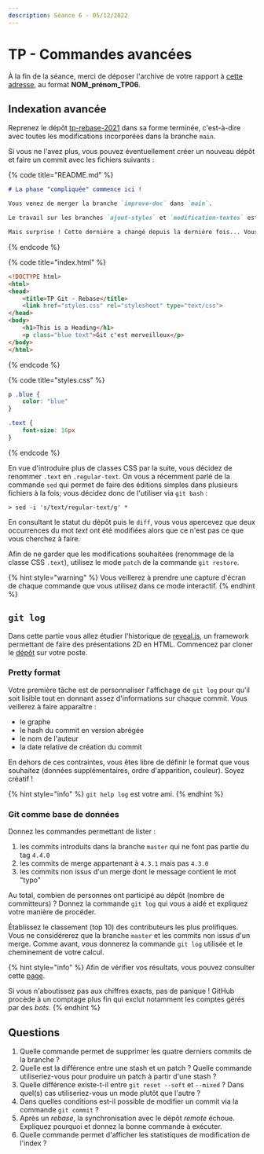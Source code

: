```yaml
---
description: Séance 6 - 05/12/2022
---
```


# TP - Commandes avancées

À la fin de la séance, merci de déposer l'archive de votre rapport à [cette adresse](https://cnam-my.sharepoint.com/:f:/g/personal/florent\_nuttens\_lecnam\_net/EjwtmE1eCzZIraUfqprB0rcBY95SaOaCxLFgchrqs5F1rg), au format **NOM\_prénom\_TP06**.

## Indexation avancée

Reprenez le dépôt [tp-rebase-2021](https://gitlab.com/fnuttens/tp-rebase-2021) dans sa forme terminée, c'est-à-dire avec toutes les modifications incorporées dans la branche `main`.

Si vous ne l'avez plus, vous pouvez éventuellement créer un nouveau dépôt et faire un commit avec les fichiers suivants :

{% code title="README.md" %}
```markdown
# La phase "compliquée" commence ici !

Vous venez de merger la branche `improve-doc` dans `main`.

Le travail sur les branches `ajout-styles` et `modification-textes` est terminé. Vous souhaitez donc logiquement le rapatrier sur la branche `main`.

Mais surprise ! Cette dernière a changé depuis la dernière fois... Vous pourriez utiliser la commande merge, mais vous vous souvenez du cours sur le rebase 😉
```
{% endcode %}

{% code title="index.html" %}
```html
<!DOCTYPE html>
<html>
<head>
    <title>TP Git - Rebase</title>
    <link href="styles.css" rel="stylesheet" type="text/css">
</head>
<body>
    <h1>This is a Heading</h1>
    <p class="blue text">Git c'est merveilleux</p>
</body>
</html>
```
{% endcode %}

{% code title="styles.css" %}
```css
p .blue {
	color: "blue"
}

.text {
	font-size: 16px
}
```
{% endcode %}

En vue d'introduire plus de classes CSS par la suite, vous décidez de renommer `.text` en `.regular-text`. On vous a récemment parlé de la commande `sed` qui permet de faire des éditions simples dans plusieurs fichiers à la fois; vous décidez donc de l'utiliser via `git bash` :

```shell
> sed -i 's/text/regular-text/g' *
```

En consultant le statut du dépôt puis le `diff`, vous vous apercevez que deux occurrences du mot _text_ ont été modifiées alors que ce n'est pas ce que vous cherchez à faire.

Afin de ne garder que les modifications souhaitées (renommage de la classe CSS `.text`), utilisez le mode `patch` de la commande `git restore`.

{% hint style="warning" %}
Vous veillerez à prendre une capture d'écran de chaque commande que vous utilisez dans ce mode interactif.
{% endhint %}

## `git log`

Dans cette partie vous allez étudier l'historique de [reveal.js](https://revealjs.com/), un framework permettant de faire des présentations 2D en HTML. Commencez par cloner le [dépôt](https://github.com/hakimel/reveal.js) sur votre poste.

### Pretty format

Votre première tâche est de personnaliser l'affichage de `git log` pour qu'il soit lisible tout en donnant assez d'informations sur chaque commit. Vous veillerez à faire apparaître :

* le graphe
* le hash du commit en version abrégée
* le nom de l'auteur
* la date relative de création du commit

En dehors de ces contraintes, vous êtes libre de définir le format que vous souhaitez (données supplémentaires, ordre d'apparition, couleur). Soyez créatif !

{% hint style="info" %}
`git help log` est votre ami.&#x20;
{% endhint %}

### Git comme base de données

Donnez les commandes permettant de lister :

1. les commits introduits dans la branche `master` qui ne font pas partie du tag `4.4.0`
2. les commits de merge appartenant à `4.3.1` mais pas `4.3.0`
3. les commits non issus d'un merge dont le message contient le mot "typo"

Au total, combien de personnes ont participé au dépôt (nombre de committeurs) ? Donnez la commande `git log` qui vous a aidé et expliquez votre manière de procéder.

Établissez le classement (top 10) des contributeurs les plus prolifiques. Vous ne considérerez que la branche `master` et les commits non issus d'un merge. Comme avant, vous donnerez la commande `git log` utilisée et le cheminement de votre calcul.

{% hint style="info" %}
Afin de vérifier vos résultats, vous pouvez consulter cette [page](https://github.com/hakimel/reveal.js/graphs/contributors).

Si vous n'aboutissez pas aux chiffres exacts, pas de panique ! GitHub procède à un comptage plus fin qui exclut notamment les comptes gérés par des _bots_.
{% endhint %}

## Questions

1. Quelle commande permet de supprimer les quatre derniers commits de la branche ?
2. Quelle est la différence entre une stash et un patch ? Quelle commande utiliseriez-vous pour produire un patch à partir d'une stash ?
3. Quelle différence existe-t-il entre `git reset --soft` et `--mixed` ? Dans quel(s) cas utiliseriez-vous un mode plutôt que l'autre ?
4. Dans quelles conditions est-il possible de modifier un commit via la commande `git commit` ?
5. Après un _rebase_, la synchronisation avec le dépôt _remote_ échoue. Expliquez pourquoi et donnez la bonne commande à exécuter.
6. Quelle commande permet d'afficher les statistiques de modification de l'index ?
